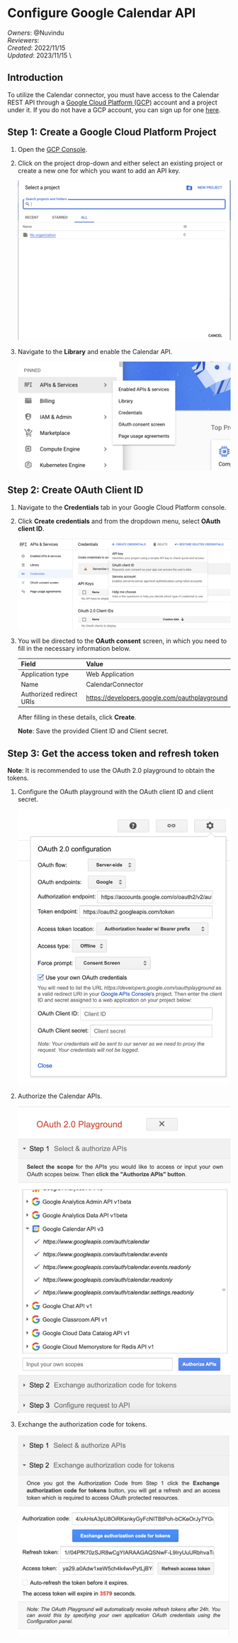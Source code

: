 # Configure Google Calendar API

_Owners_: @Nuvindu \
_Reviewers_:  \
_Created_: 2022/11/15 \
_Updated_: 2023/11/15 \

## Introduction

To utilize the Calendar connector, you must have access to the Calendar REST API through a [Google Cloud Platform (GCP)](https://console.cloud.google.com/) account and a project under it. If you do not have a GCP account, you can sign up for one [here](https://cloud.google.com/).

## Step 1: Create a Google Cloud Platform Project

1. Open the [GCP Console](https://console.cloud.google.com/).
2. Click on the project drop-down and either select an existing project or create a new one for which you want to add an API key.

    ![GCP Console](resources/gcp-console-project-view.png)

3. Navigate to the **Library** and enable the Calendar API.

    ![Enable Calendar API](resources/enable-calendar-api.png)

## Step 2: Create OAuth Client ID

1. Navigate to the **Credentials** tab in your Google Cloud Platform console.

2. Click  **Create credentials** and from the dropdown menu, select **OAuth client ID**.

    ![Create Credentials](resources/create-credentials.png)

3. You will be directed to the **OAuth consent** screen, in which you need to fill in the necessary information below.

    | Field                     | Value |
    | ------------------------- | ----- |
    | Application type          | Web Application |
    | Name                      | CalendarConnector  |
    | Authorized redirect URIs  | https://developers.google.com/oauthplayground |

    After filling in these details, click **Create**.

    **Note**: Save the provided Client ID and Client secret.

## Step 3: Get the access token and refresh token

**Note**: It is recommended to use the OAuth 2.0 playground to obtain the tokens.

1. Configure the OAuth playground with the OAuth client ID and client secret.

    ![OAuth Playground](resources/oauth-playground.png)

2. Authorize the Calendar APIs.

    ![Authorize APIs](resources/authorize-calendar-apis.png)

3. Exchange the authorization code for tokens.

    ![Exchange Tokens](resources/exchange-tokens.png)
